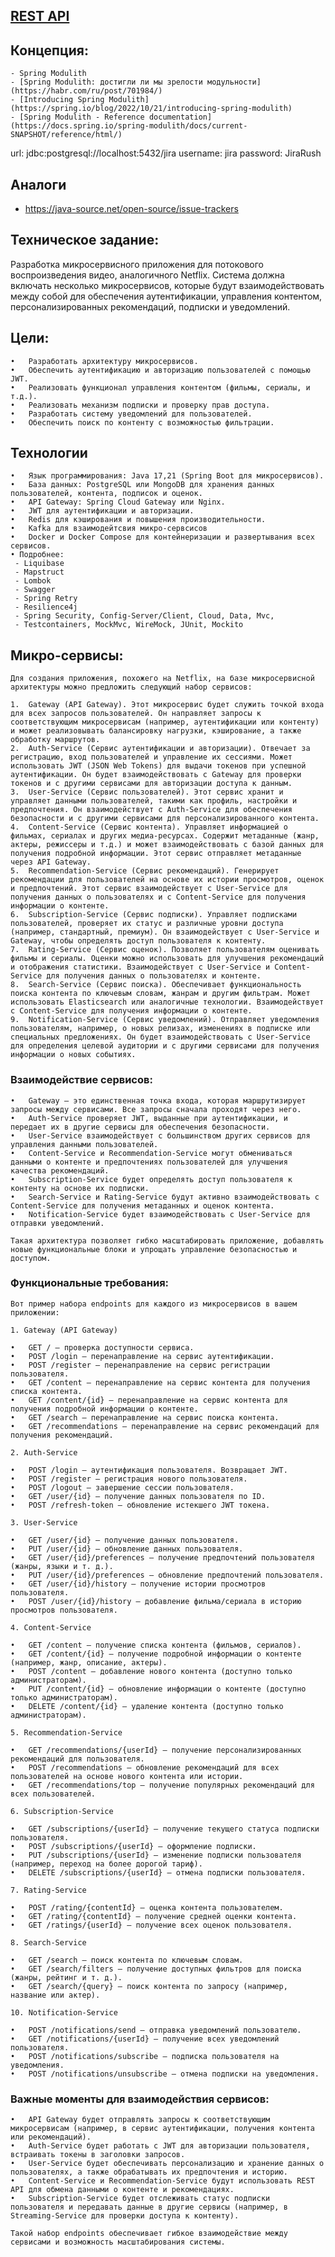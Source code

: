 ## [REST API](http://localhost:8080/doc)

## Концепция:

    - Spring Modulith
    - [Spring Modulith: достигли ли мы зрелости модульности](https://habr.com/ru/post/701984/)
    - [Introducing Spring Modulith](https://spring.io/blog/2022/10/21/introducing-spring-modulith)
    - [Spring Modulith - Reference documentation](https://docs.spring.io/spring-modulith/docs/current-SNAPSHOT/reference/html/)

  url: jdbc:postgresql://localhost:5432/jira
  username: jira
  password: JiraRush

## Аналоги

- https://java-source.net/open-source/issue-trackers

## Техническое задание:

Разработка микросервисного приложения для потокового воспроизведения видео, аналогичного Netflix. Система должна включать несколько микросервисов, которые будут взаимодействовать между собой для обеспечения аутентификации, управления контентом, персонализированных рекомендаций, подписки и уведомлений.

## Цели:

    •	Разработать архитектуру микросервисов.
    •	Обеспечить аутентификацию и авторизацию пользователей с помощью JWT.
    •	Реализовать функционал управления контентом (фильмы, сериалы, и т.д.).
    •	Реализовать механизм подписки и проверку прав доступа.
    •	Разработать систему уведомлений для пользователей.
    •	Обеспечить поиск по контенту с возможностью фильтрации.

## Технологии

    •	Язык программирования: Java 17,21 (Spring Boot для микросервисов).
    •	База данных: PostgreSQL или MongoDB для хранения данных пользователей, контента, подписок и оценок.
    •	API Gateway: Spring Cloud Gateway или Nginx.
    •	JWT для аутентификации и авторизации.
    •	Redis для кэширования и повышения производительности.
    •	Kafka для взаимодейтсвия микро-сервсисов
    •	Docker и Docker Compose для контейнеризации и развертывания всех сервисов.
    • Подробнее:
	 - Liquibase
	 - Mapstruct
	 - Lombok
	 - Swagger
	 - Spring Retry
	 - Resilience4j
	 - Spring Security, Config-Server/Client, Cloud, Data, Mvc, 
	 - Testcontainers, MockMvc, WireMock, JUnit, Mockito

## Микро-сервисы:
    
    Для создания приложения, похожего на Netflix, на базе микросервисной архитектуры можно предложить следующий набор сервисов:
    
    1.	Gateway (API Gateway). Этот микросервис будет служить точкой входа для всех запросов пользователей. Он направляет запросы к соответствующим микросервисам (например, аутентификации или контенту) и может реализовывать балансировку нагрузки, кэширование, а также обработку маршрутов.
    2.	Auth-Service (Сервис аутентификации и авторизации). Отвечает за регистрацию, вход пользователей и управление их сессиями. Может использовать JWT (JSON Web Tokens) для выдачи токенов при успешной аутентификации. Он будет взаимодействовать с Gateway для проверки токенов и с другими сервисами для авторизации доступа к данным.
    3.	User-Service (Сервис пользователей). Этот сервис хранит и управляет данными пользователей, такими как профиль, настройки и предпочтения. Он взаимодействует с Auth-Service для обеспечения безопасности и с другими сервисами для персонализированного контента.
    4.	Content-Service (Сервис контента). Управляет информацией о фильмах, сериалах и других медиа-ресурсах. Содержит метаданные (жанр, актеры, режиссеры и т.д.) и может взаимодействовать с базой данных для получения подробной информации. Этот сервис отправляет метаданные через API Gateway.
    5.	Recommendation-Service (Сервис рекомендаций). Генерирует рекомендации для пользователей на основе их истории просмотров, оценок и предпочтений. Этот сервис взаимодействует с User-Service для получения данных о пользователях и с Content-Service для получения информации о контенте.
    6.	Subscription-Service (Сервис подписки). Управляет подписками пользователей, проверяет их статус и различные уровни доступа (например, стандартный, премиум). Он взаимодействует с User-Service и Gateway, чтобы определять доступ пользователя к контенту.
    7.	Rating-Service (Сервис оценок). Позволяет пользователям оценивать фильмы и сериалы. Оценки можно использовать для улучшения рекомендаций и отображения статистики. Взаимодействует с User-Service и Content-Service для получения данных о пользователях и контенте.
    8.	Search-Service (Сервис поиска). Обеспечивает функциональность поиска контента по ключевым словам, жанрам и другим фильтрам. Может использовать Elasticsearch или аналогичные технологии. Взаимодействует с Content-Service для получения информации о контенте.
    9.	Notification-Service (Сервис уведомлений). Отправляет уведомления пользователям, например, о новых релизах, изменениях в подписке или специальных предложениях. Он будет взаимодействовать с User-Service для определения целевой аудитории и с другими сервисами для получения информации о новых событиях.
    
### Взаимодействие сервисов:
    
    •	Gateway — это единственная точка входа, которая маршрутизирует запросы между сервисами. Все запросы сначала проходят через него.
    •	Auth-Service проверяет JWT, выданные при аутентификации, и передает их в другие сервисы для обеспечения безопасности.
    •	User-Service взаимодействует с большинством других сервисов для управления данными пользователей.
    •	Content-Service и Recommendation-Service могут обмениваться данными о контенте и предпочтениях пользователей для улучшения качества рекомендаций.
    •	Subscription-Service будет определять доступ пользователя к контенту на основе их подписки.
    •	Search-Service и Rating-Service будут активно взаимодействовать с Content-Service для получения метаданных и оценок контента.
    •	Notification-Service будет взаимодействовать с User-Service для отправки уведомлений.
    
    Такая архитектура позволяет гибко масштабировать приложение, добавлять новые функциональные блоки и упрощать управление безопасностью и доступом.
    
### Функциональные требования:
    
    Вот пример набора endpoints для каждого из микросервисов в вашем приложении:
    
    1. Gateway (API Gateway)
    
    •	GET / — проверка доступности сервиса.
    •	POST /login — перенаправление на сервис аутентификации.
    •	POST /register — перенаправление на сервис регистрации пользователя.
    •	GET /content — перенаправление на сервис контента для получения списка контента.
    •	GET /content/{id} — перенаправление на сервис контента для получения подробной информации о контенте.
    •	GET /search — перенаправление на сервис поиска контента.
    •	GET /recommendations — перенаправление на сервис рекомендаций для получения рекомендаций.
    
    2. Auth-Service
    
    •	POST /login — аутентификация пользователя. Возвращает JWT.
    •	POST /register — регистрация нового пользователя.
    •	POST /logout — завершение сессии пользователя.
    •	GET /user/{id} — получение данных пользователя по ID.
    •	POST /refresh-token — обновление истекшего JWT токена.
    
    3. User-Service
    
    •	GET /user/{id} — получение данных пользователя.
    •	PUT /user/{id} — обновление данных пользователя.
    •	GET /user/{id}/preferences — получение предпочтений пользователя (жанры, языки и т. д.).
    •	PUT /user/{id}/preferences — обновление предпочтений пользователя.
    •	GET /user/{id}/history — получение истории просмотров пользователя.
    •	POST /user/{id}/history — добавление фильма/сериала в историю просмотров пользователя.
    
    4. Content-Service
    
    •	GET /content — получение списка контента (фильмов, сериалов).
    •	GET /content/{id} — получение подробной информации о контенте (например, жанр, описание, актеры).
    •	POST /content — добавление нового контента (доступно только администраторам).
    •	PUT /content/{id} — обновление информации о контенте (доступно только администраторам).
    •	DELETE /content/{id} — удаление контента (доступно только администраторам).
    
    5. Recommendation-Service
    
    •	GET /recommendations/{userId} — получение персонализированных рекомендаций для пользователя.
    •	POST /recommendations — обновление рекомендаций для всех пользователей на основе нового контента или истории.
    •	GET /recommendations/top — получение популярных рекомендаций для всех пользователей.
    
    6. Subscription-Service
    
    •	GET /subscriptions/{userId} — получение текущего статуса подписки пользователя.
    •	POST /subscriptions/{userId} — оформление подписки.
    •	PUT /subscriptions/{userId} — изменение подписки пользователя (например, переход на более дорогой тариф).
    •	DELETE /subscriptions/{userId} — отмена подписки пользователя.
    
    7. Rating-Service
    
    •	POST /rating/{contentId} — оценка контента пользователем.
    •	GET /rating/{contentId} — получение средней оценки контента.
    •	GET /ratings/{userId} — получение всех оценок пользователя.
    
    8. Search-Service
    
    •	GET /search — поиск контента по ключевым словам.
    •	GET /search/filters — получение доступных фильтров для поиска (жанры, рейтинг и т. д.).
    •	GET /search/{query} — поиск контента по запросу (например, название или актер).
    
    10. Notification-Service
    
    •	POST /notifications/send — отправка уведомлений пользователю.
    •	GET /notifications/{userId} — получение всех уведомлений пользователя.
    •	POST /notifications/subscribe — подписка пользователя на уведомления.
    •	POST /notifications/unsubscribe — отмена подписки на уведомления.
    
### Важные моменты для взаимодействия сервисов:
    
    •	API Gateway будет отправлять запросы к соответствующим микросервисам (например, в сервис аутентификации, получения контента или рекомендаций).
    •	Auth-Service будет работать с JWT для авторизации пользователя, встраивать токены в заголовки запросов.
    •	User-Service будет обеспечивать персонализацию и хранение данных о пользователях, а также обрабатывать их предпочтения и историю.
    •	Content-Service и Recommendation-Service будут использовать REST API для обмена данными о контенте и рекомендациях.
    •	Subscription-Service будет отслеживать статус подписки пользователя и передавать данные в другие сервисы (например, в Streaming-Service для проверки доступа к контенту).
    
    Такой набор endpoints обеспечивает гибкое взаимодействие между сервисами и возможность масштабирования системы.

